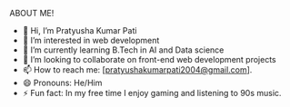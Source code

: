 ABOUT ME!
- 👋 Hi, I’m Pratyusha Kumar Pati
- 👀 I’m interested in web development
- 🌱 I’m currently learning B.Tech in AI and Data science
- 💞️ I’m looking to collaborate on front-end web development projects
- 📫 How to reach me: [pratyushakumarpati2004@gmail.com].
- 😄 Pronouns: He/Him
- ⚡ Fun fact: In my free time I enjoy gaming and listening to 90s music.
<!---
pkp2004/pkp2004 is a ✨ special ✨ repository because its `README.md` (this file) appears on your GitHub profile.
You can click the Preview link to take a look at your changes.
--->
